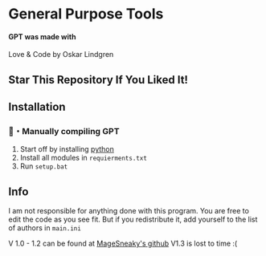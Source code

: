# General Purpose Tools

#### GPT was made with
Love & Code by Oskar Lindgren

## Star This Repository If You Liked It!

## Installation 


### 📁・Manually compiling GPT
1. Start off by installing [python](https://www.python.org/)
2. Install all modules in `requierments.txt`
3. Run `setup.bat`

## Info

I am not responsible for anything done with this program. You are free to edit the code as you see fit. But if you redistribute it, add yourself to the list of authors in `main.ini`

V 1.0 - 1.2 can be found at [MageSneaky's github](https://github.com/MageSneaky/CatTools)
V1.3 is lost to time :(
